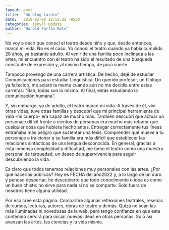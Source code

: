 ```yaml
---
layout: post
title:  "Un blog tardío"
date:   2018-03-08 12:52:22 -0500
categories: jekyll update
author: "Harold Farfán Reto"
---
```


No voy a decir que conocí el teatro desde niño y que, desde entonces, marcó mi vida. No es el caso. Yo conocí el teatro cuando ya  había cumplido 28 años, ya bastante adulto. Al venir de una familia poco inclinada a las artes, mi encuentro con el teatro ha sido el resultado de una  búsqueda constante de expresión y, al mismo tiempo, de pura suerte.

Tampoco provengo de una carrera artística. De hecho, dejé de estudiar Comunicaciones para estudiar Lingüística. Un querido profesor, un filólogo ya fallecido, me aclaró la mente cuando aún no me decidía entre estas carreras: "Bah, todas son lo mismo. Al final, estás estudiando la comunicación humana".

Y, sin embargo, ya de adulto, el teatro marcó mi vida. A través de él, viví otras vidas, tuve otras familias y descubrí que mi principal herramienta de vida -mi cuerpo- era capaz de mucho más. También descubrí que actuar un personaje difícil frente a cientos de personas era mucho más retador que cualquier cosa que hubiera hecho antes. Entregar correctamente tus líneas entrañaba más peligro que sustentar una tesis. Comprender qué mueve a tu personaje a traicionar a su familia era más difícil que establecer las relaciones sintácticas de una lengua desconocida. En general, gracias a esta inmensa complejidad y dificultad, me tomo el teatro como una muestra personal de terquedad, un deseo de supervivencia para seguir descubriendo la vida.

Es claro que todos tenemos relaciones muy personales con las artes. ¿Por qué hacerlas públicas? Hoy es FECHA del año2022 y, a lo largo de un duro y penoso despertar, he descubierto que todo conocimiento o idea es como un buen chiste: no sirve para nada si no se comparte. Solo fuera de nosotros tiene alguna utilidad.

Por eso creé esta página. Compartiré algunas reflexiones teatrales, reseñas de cursos, lecturas, autores, obras de teatro y demás. Quizá no sean las más iluminadas ni novedosas de la web, pero tengo confianza en que este contenido servirá para iniciar nuevas ideas en otras personas. Solo así avanzan las artes, las ciencias y la vida misma.
